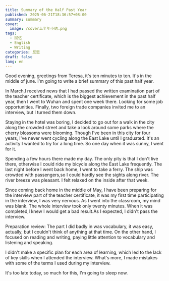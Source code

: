 ```yaml
---
title: Summary of the Half Past Year
published: 2025-06-21T18:36:57+08:00
summary: summary
cover:
  image: /cover上半年小结.png
tags:
  - 回忆
  - English
  - Writing
categories: 反思
draft: false
lang: en
---
```

Good evening, greetings from Teresa, it's ten minutes to ten. It's in the middle of june. I'm going to write a brief summary of this past half year.

In March,I received news that I had passed the written examination part of the teacher certificate, which is the biggest achievement in the past half year, then I went to Wuhan and spent one week there. Looking for some job opportunities. Finally, two foreign trade companies invited me to an interview, but I turned them down.

Staying in the hotel was boring, I decided to go out for a walk in the city along the crowded street and take a look around some parks where the cherry blossoms were blooming. Though I've been in this city for four years, I've never went cycling along the East Lake until I graduated. It's an activity I wanted to try for a long time. So one day when it was sunny, I went for it. 

Spending a few hours there made my day. The only pity is that I don't live there, otherwise I could ride my bicycle along the East Lake frequently. The last night before I went back home, I went to take a ferry. The ship was crowded with passengers,so I could hardly see the sights along river. The river breeze was pleasant. I felt relaxed on the inside after that week.

Since coming back home in the middle of May, I have been preparing for the interview part of the teacher certificate, it was my first time participating in the interview, I was very nervous. As I went into the classroom, my mind was blank. The whole interview took only twenty minutes. When it was completed,I knew I would get a bad result.As I expected, I didn't pass the interview.

Preparation review:
The part I did badly in was vocabulary, it was easy, actually, but I couldn't think of anything at that time. On the other hand, I focused on reading and writing, paying little attention to vocabulary and listening and speaking.

I didn't make a specific plan for each area of learning, which led to the lack of key skills when I attended the interview. What's more, I made mistakes with some of the terms I used during my interview.

It's too late today, so much for this, I'm going to sleep now.